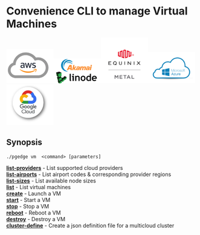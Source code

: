 # Convenience CLI to manage Virtual Machines

<img src=../img/aws.png width=125><img src=../img/akamai.png width=125><img src=../img/equinix.png width=125><img src=../img/azure.png width=125><img src=../img/gcp.png width=125>

## Synopsis
    ./pgedge vm  <command> [parameters]

[**list-providers**](help/vm-list-providers.md)  - List supported cloud providers<br>
[**list-airports**](help/vm-list-airports.md)    - List airport codes & corresponding provider regions<br>
[**list-sizes**](help/vm-list-sizes.md)          - List available node sizes<br>
[**list**](help/vm-list.md)                     - List virtual machines<br>
[**create**](help/vm-create.md)                  - Launch a VM<br>
[**start**](help/vm-start.md)                    - Start a VM<br>
[**stop**](help/vm-stop.md)                      - Stop a VM<br>
[**reboot**](help/vm-reboot.md)                  - Reboot a VM<br>
[**destroy**](help/vm-destroy.md)                - Destroy a VM<br>
[**cluster-define**](help/vm-cluster-define.md)  - Create a json definition file for a multicloud cluster<br>

